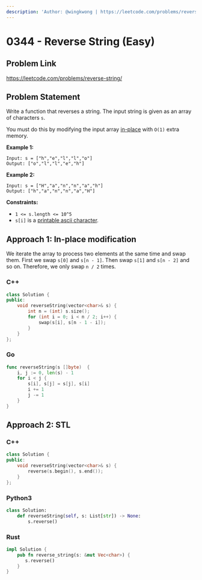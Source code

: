 ```yaml
---
description: 'Author: @wingkwong | https://leetcode.com/problems/reverse-string/'
---
```


# 0344 - Reverse String (Easy)

## Problem Link

https://leetcode.com/problems/reverse-string/

## Problem Statement

Write a function that reverses a string. The input string is given as an array of characters `s`.

You must do this by modifying the input array [in-place](https://en.wikipedia.org/wiki/In-place\_algorithm) with `O(1)` extra memory.

**Example 1:**

```
Input: s = ["h","e","l","l","o"]
Output: ["o","l","l","e","h"]
```

**Example 2:**

```
Input: s = ["H","a","n","n","a","h"]
Output: ["h","a","n","n","a","H"] 
```

**Constraints:**

* `1 <= s.length <= 10^5`
* `s[i]` is a [printable ascii character](https://en.wikipedia.org/wiki/ASCII#Printable\_characters).

## Approach 1: In-place modification

We iterate the array to process two elements at the same time and swap them. First we swap `s[0]` and `s[n - 1]`. Then swap `s[1]` and `s[n - 2]` and so on. Therefore, we only swap `n / 2` times.

### C++

<SolutionAuthor name="@wingkwong"/>

```cpp
class Solution {
public:
    void reverseString(vector<char>& s) {
        int n = (int) s.size();
        for (int i = 0; i < n / 2; i++) {
            swap(s[i], s[n - 1 - i]);
        }
    }
};
```

### Go

<SolutionAuthor name="@wingkwong"/>

```go
func reverseString(s []byte)  {
    i, j := 0, len(s) - 1
    for i < j {
        s[i], s[j] = s[j], s[i]
        i += 1
        j -= 1
    }
}
```

## Approach 2: STL

### C++

<SolutionAuthor name="@wingkwong"/>

```cpp
class Solution {
public:
    void reverseString(vector<char>& s) {
        reverse(s.begin(), s.end());
    }
};
```

### Python3

<SolutionAuthor name="@wingkwong"/>

```python
class Solution:
    def reverseString(self, s: List[str]) -> None:
        s.reverse()
```

### Rust

<SolutionAuthor name="@wingkwong"/>

```rust
impl Solution {
    pub fn reverse_string(s: &mut Vec<char>) {
       s.reverse()
    }
}
```
